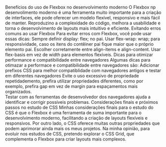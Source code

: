 Benefícios do uso de Flexbox no desenvolvimento moderno
    O Flexbox np desenvolimento moderno é uma ferramenta muito importante para a criação de interfaces, ele pode oferecer um modelo flexível, responsivo e mais fácil de manter. Reproduzino a complexidade do código, melhora a usabilidade e torna o desenvolvimento de layouts mais intuitivo e eficiente.
Evitando erros comuns ao usar Flexbox
    Para evitar erros com Flexbox, você pode usar essas dicas:
        Sempre definir display: flex; no pai.
        Usar flex-wrap: wrap; para responsividade, caso os itens do contêiner pai fique maior que o próprio elemento pai.
        Escolher corretamente entre align-items e align-content.
        Usar flex-basis em vez de width para elementos flexíveis.
Dicas para otimizar performance e compatibilidade entre navegadores
    Algumas dicas para otimazar a performace e compatibilidade entre navegadores são:
        Adicionar prefixos CSS para melhor compatiblidade com navegadores antigos e testar em diferentes navegadores 
        Evite o uso excessivo de propriedade repetidademento, prefira utilizar propriedades diferentes, como por exemplo, prefira gap em vez de margin para espaçamentos mais organizados.  
        Testar com as ferramentas de desenvolvedor dos navegadores ajuda a identificar e corrigir possíveis problemas.
Considerações finais e próximos passos no estudo de CSS
    Minhas considerações finais para o estudo do CSS é que o Flexbox é uma ferramenta de suma importante para o desenvolvimento moderno, facilitando a criação de layouts flexíveis e responsivos. Por outro lado, o CSS oferece muitas outras propriedades que podem aprimorar ainda mais os meus projetos. Na minha opinião, para evoluir nos estudos de CSS, pretendo explorar o CSS Grid, que complementa o Flexbox para criar layouts mais complexos.